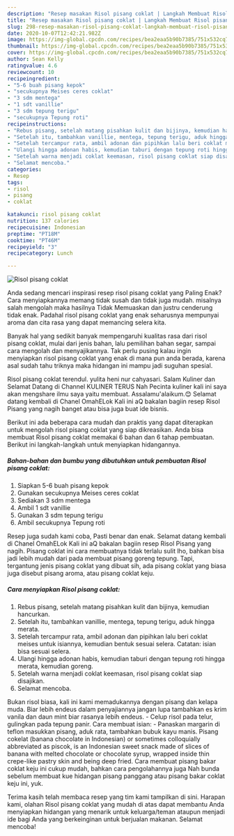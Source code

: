 ```yaml
---
description: "Resep masakan Risol pisang coklat | Langkah Membuat Risol pisang coklat Yang Lezat"
title: "Resep masakan Risol pisang coklat | Langkah Membuat Risol pisang coklat Yang Lezat"
slug: 298-resep-masakan-risol-pisang-coklat-langkah-membuat-risol-pisang-coklat-yang-lezat
date: 2020-10-07T12:42:21.982Z
image: https://img-global.cpcdn.com/recipes/bea2eaa5b90b7385/751x532cq70/risol-pisang-coklat-foto-resep-utama.jpg
thumbnail: https://img-global.cpcdn.com/recipes/bea2eaa5b90b7385/751x532cq70/risol-pisang-coklat-foto-resep-utama.jpg
cover: https://img-global.cpcdn.com/recipes/bea2eaa5b90b7385/751x532cq70/risol-pisang-coklat-foto-resep-utama.jpg
author: Sean Kelly
ratingvalue: 4.6
reviewcount: 10
recipeingredient:
- "5-6 buah pisang kepok"
- "secukupnya Meises ceres coklat"
- "3 sdm mentega"
- "1 sdt vanillie"
- "3 sdm tepung terigu"
- "secukupnya Tepung roti"
recipeinstructions:
- "Rebus pisang, setelah matang pisahkan kulit dan bijinya, kemudian hancurkan."
- "Setelah itu, tambahkan vanillie, mentega, tepung terigu, aduk hingga merata."
- "Setelah tercampur rata, ambil adonan dan pipihkan lalu beri coklat meises untuk isiannya, kemudian bentuk sesuai selera. Catatan: isian bisa sesuai selera."
- "Ulangi hingga adonan habis, kemudian taburi dengan tepung roti hingga merata, kemudian goreng."
- "Setelah warna menjadi coklat keemasan, risol pisang coklat siap disajikan."
- "Selamat mencoba."
categories:
- Resep
tags:
- risol
- pisang
- coklat

katakunci: risol pisang coklat 
nutrition: 137 calories
recipecuisine: Indonesian
preptime: "PT18M"
cooktime: "PT46M"
recipeyield: "3"
recipecategory: Lunch

---
```



![Risol pisang coklat](https://img-global.cpcdn.com/recipes/bea2eaa5b90b7385/751x532cq70/risol-pisang-coklat-foto-resep-utama.jpg)

Anda sedang mencari inspirasi resep risol pisang coklat yang Paling Enak? Cara menyiapkannya memang tidak susah dan tidak juga mudah. misalnya salah mengolah maka hasilnya Tidak Memuaskan dan justru cenderung tidak enak. Padahal risol pisang coklat yang enak seharusnya mempunyai aroma dan cita rasa yang dapat memancing selera kita.

Banyak hal yang sedikit banyak mempengaruhi kualitas rasa dari risol pisang coklat, mulai dari jenis bahan, lalu pemilihan bahan segar, sampai cara mengolah dan menyajikannya. Tak perlu pusing kalau ingin menyiapkan risol pisang coklat yang enak di mana pun anda berada, karena asal sudah tahu triknya maka hidangan ini mampu jadi suguhan spesial.

Risol pisang coklat terendul. yulita heni nur cahyasari. Salam Kuliner dan Selamat Datang di Channel KULINER TERUS Nah Pecinta kuliner kali ini saya akan mengshare ilmu saya yaitu membuat. Assalamu&#39;alaikum.😊 Selamat datang kembali di Chanel OmahELok Kali ini aQ bakalan bagiin resep Risol Pisang yang nagih banget atau bisa juga buat ide bisnis.


Berikut ini ada beberapa cara mudah dan praktis yang dapat diterapkan untuk mengolah risol pisang coklat yang siap dikreasikan. Anda bisa membuat Risol pisang coklat memakai 6 bahan dan 6 tahap pembuatan. Berikut ini langkah-langkah untuk menyiapkan hidangannya.

<!--inarticleads1-->

##### Bahan-bahan dan bumbu yang dibutuhkan untuk pembuatan Risol pisang coklat:

1. Siapkan 5-6 buah pisang kepok
1. Gunakan secukupnya Meises ceres coklat
1. Sediakan 3 sdm mentega
1. Ambil 1 sdt vanillie
1. Gunakan 3 sdm tepung terigu
1. Ambil secukupnya Tepung roti


Resep juga sudah kami coba, Pasti benar dan enak. Selamat datang kembali di Chanel OmahELok Kali ini aQ bakalan bagiin resep Risol Pisang yang nagih. Pisang coklat ini cara membuatnya tidak terlalu sulit lho, bahkan bisa jadi lebih mudah dari pada membuat pisang goreng tepung. Tapi, tergantung jenis pisang coklat yang dibuat sih, ada pisang coklat yang biasa juga disebut pisang aroma, atau pisang coklat keju. 

<!--inarticleads2-->

##### Cara menyiapkan Risol pisang coklat:

1. Rebus pisang, setelah matang pisahkan kulit dan bijinya, kemudian hancurkan.
1. Setelah itu, tambahkan vanillie, mentega, tepung terigu, aduk hingga merata.
1. Setelah tercampur rata, ambil adonan dan pipihkan lalu beri coklat meises untuk isiannya, kemudian bentuk sesuai selera. Catatan: isian bisa sesuai selera.
1. Ulangi hingga adonan habis, kemudian taburi dengan tepung roti hingga merata, kemudian goreng.
1. Setelah warna menjadi coklat keemasan, risol pisang coklat siap disajikan.
1. Selamat mencoba.


Bukan risol biasa, kali ini kami memadukannya dengan pisang dan kelapa muda. Biar lebih endeus dalam penyajiannya jangan lupa tambahkan es krim vanila dan daun mint biar rasanya lebih endeus. - Celup risol pada telur, gulingkan pada tepung panir. Cara membuat isian: - Panaskan margarin di teflon masukkan pisang, aduk rata, tambahkan bubuk kayu manis. Pisang cokelat (banana chocolate in Indonesian) or sometimes colloquially abbreviated as piscok, is an Indonesian sweet snack made of slices of banana with melted chocolate or chocolate syrup, wrapped inside thin crepe-like pastry skin and being deep fried. Cara membuat pisang bakar coklat keju ini cukup mudah, bahkan cara pengolahannya juga Nah bunda sebelum membuat kue hidangan pisang panggang atau pisang bakar coklat keju ini, yuk. 

Terima kasih telah membaca resep yang tim kami tampilkan di sini. Harapan kami, olahan Risol pisang coklat yang mudah di atas dapat membantu Anda menyiapkan hidangan yang menarik untuk keluarga/teman ataupun menjadi ide bagi Anda yang berkeinginan untuk berjualan makanan. Selamat mencoba!
